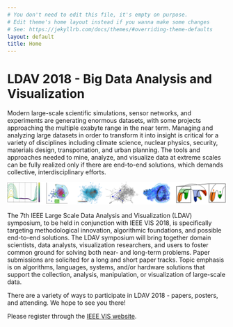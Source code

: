 ```yaml
---
# You don't need to edit this file, it's empty on purpose.
# Edit theme's home layout instead if you wanna make some changes
# See: https://jekyllrb.com/docs/themes/#overriding-theme-defaults
layout: default
title: Home
---
```


# LDAV 2018 - Big Data Analysis and Visualization

Modern large-scale scientific simulations, sensor networks, and experiments are
generating enormous datasets, with some projects approaching the multiple
exabyte range in the near term. Managing and analyzing large datasets in order
to transform it into insight is critical for a variety of disciplines including
climate science, nuclear physics, security, materials design, transportation,
and urban planning. The tools and approaches needed to mine, analyze, and
visualize data at extreme scales can be fully realized only if there are
end-to-end solutions, which demands collective, interdisciplinary efforts.

<img id="teasers" src="assets/teasers.png" />

The 7th IEEE Large Scale Data Analysis and Visualization (LDAV) symposium, to be
held in conjunction with IEEE VIS 2018, is specifically targeting methodological
innovation, algorithmic foundations, and possible end-to-end solutions. The LDAV
symposium will bring together domain scientists, data analysts, visualization
researchers, and users to foster common ground for solving both near- and
long-term problems. Paper submissions are solicited for a long and short paper
tracks. Topic emphasis is on algorithms, languages, systems, and/or hardware
solutions that support the collection, analysis, manipulation, or visualization
of large-scale data.

There are a variety of ways to participate in LDAV 2018 - papers, posters, and
attending. We hope to see you there! 

Please register through the [IEEE VIS website](http://ieeevis.org).
